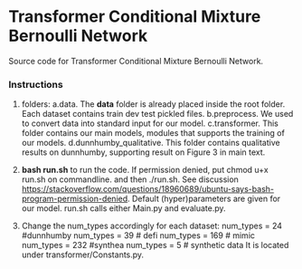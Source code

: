 # Transformer Conditional Mixture Bernoulli Network

Source code for Transformer Conditional Mixture Bernoulli Network.

### Instructions 
1. folders:
a.data. The **data** folder is already placed inside the root folder. Each dataset contains train dev test pickled files. 
b.preprocess. We used to convert data into standard input for our model.
c.transformer. This folder contains our main models, modules that supports the training of our models.
d.dunnhumby_qualitative. This folder contains qualitative results on dunnhumby, supporting result on Figure 3 in main text. 

2. **bash run.sh** to run the code. If permission denied, put chmod u+x run.sh on commandline. and then ./run.sh.  See discussion https://stackoverflow.com/questions/18960689/ubuntu-says-bash-program-permission-denied. Default (hyper)parameters are given for our model. run.sh calls either Main.py and evaluate.py. 

3. Change the num_types accordingly for each dataset:
num_types = 24   #dunnhumby
num_types = 39  # defi
num_types = 169 # mimic
num_types = 232 #synthea
num_types = 5 # synthetic data
It is located under transformer/Constants.py.




